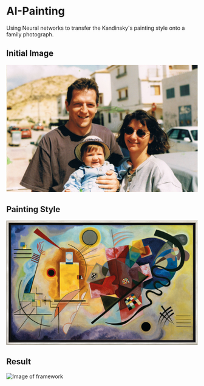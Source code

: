 # AI-Painting
Using Neural networks to transfer the Kandinsky's painting style onto a family photograph. 

## Initial Image
![Image of framework](Images/sofi_fam.jpeg)

## Painting Style
![Image of framework](Images/kandinsky_style.jpg)

## Result
![Image of framework](Images/sofi_fam_5000.jpg)
